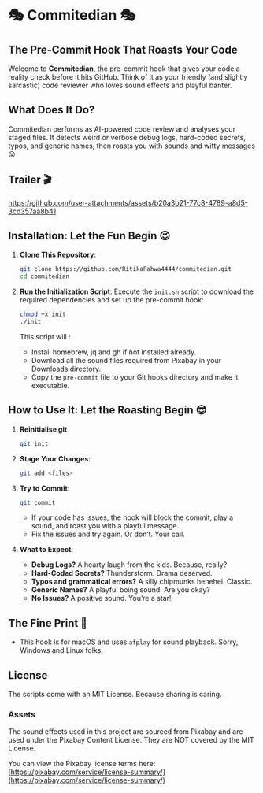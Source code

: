 # 🎭 Commitedian 🎭

## The Pre-Commit Hook That Roasts Your Code

Welcome to **Commitedian**, the pre-commit hook that gives your code a reality check before it hits GitHub. Think of it as your friendly (and slightly sarcastic) code reviewer who loves sound effects and playful banter.

## What Does It Do?

Commitedian performs as AI-powered code review and analyses your staged files. It detects weird or verbose debug logs, hard-coded secrets, typos, and generic names, then roasts you with sounds and witty messages 😛

## Trailer 🎬

https://github.com/user-attachments/assets/b20a3b21-77c8-4789-a8d5-3cd357aa8b41

## Installation: Let the Fun Begin 😉

1. **Clone This Repository**:
   ```bash
   git clone https://github.com/RitikaPahwa4444/commitedian.git
   cd commitedian
   ```

2. **Run the Initialization Script**:
   Execute the `init.sh` script to download the required dependencies and set up the pre-commit hook:
   ```bash
   chmod +x init
   ./init
   ```

   This script will :
   - Install homebrew, jq and gh if not installed already.
   - Download all the sound files required from Pixabay in your Downloads directory.
   - Copy the `pre-commit` file to your Git hooks directory and make it executable.

## How to Use It: Let the Roasting Begin 😎

1. **Reinitialise git**
   ```bash
   git init
   ```

2. **Stage Your Changes**:
   ```bash
   git add <files>
   ```

3. **Try to Commit**:
   ```bash
   git commit
   ```
   - If your code has issues, the hook will block the commit, play a sound, and roast you with a playful message.
   - Fix the issues and try again. Or don’t. Your call.

4. **What to Expect**:
   - **Debug Logs?** A hearty laugh from the kids. Because, really?
   - **Hard-Coded Secrets?** Thunderstorm. Drama deserved.
   - **Typos and grammatical errors?** A silly chipmunks hehehei. Classic.
   - **Generic Names?** A playful boing sound. Are you okay?
   - **No Issues?** A positive sound. You’re a star!

## The Fine Print 📝
- This hook is for macOS and uses `afplay` for sound playback. Sorry, Windows and Linux folks.

## License
The scripts come with an MIT License. Because sharing is caring.
### Assets

The sound effects used in this project are sourced from Pixabay and are used under the Pixabay Content License. They are NOT covered by the MIT License.

You can view the Pixabay license terms here: [https://pixabay.com/service/license-summary/](https://pixabay.com/service/license-summary/)
